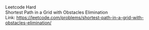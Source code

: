 Leetcode Hard <br />
Shortest Path in a Grid with Obstacles Elimination <br />
Link: https://leetcode.com/problems/shortest-path-in-a-grid-with-obstacles-elimination/